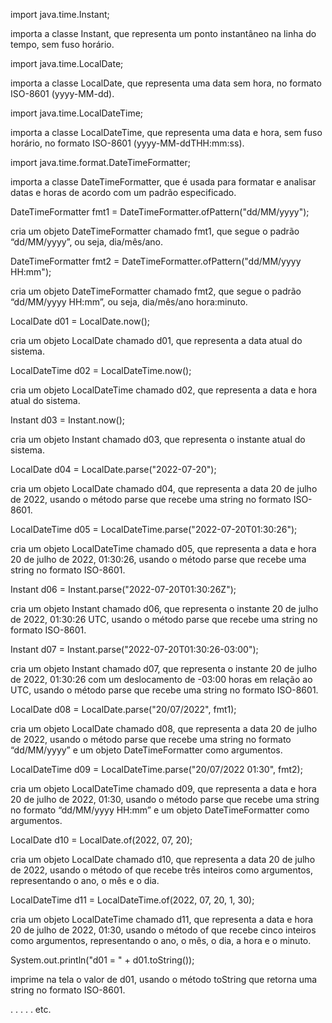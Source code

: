 import java.time.Instant; 

importa a classe Instant, que representa um ponto instantâneo na linha do tempo, sem fuso horário.

import java.time.LocalDate; 

importa a classe LocalDate, que representa uma data sem hora, no formato ISO-8601 (yyyy-MM-dd).

import java.time.LocalDateTime; 

importa a classe LocalDateTime, que representa uma data e hora, sem fuso horário, no formato ISO-8601 (yyyy-MM-ddTHH:mm:ss).

import java.time.format.DateTimeFormatter; 

importa a classe DateTimeFormatter, que é usada para formatar e analisar datas e horas de acordo com um padrão especificado.

DateTimeFormatter fmt1 = DateTimeFormatter.ofPattern("dd/MM/yyyy"); 

cria um objeto DateTimeFormatter chamado fmt1, que segue o padrão “dd/MM/yyyy”, ou seja, dia/mês/ano.

DateTimeFormatter fmt2 =  DateTimeFormatter.ofPattern("dd/MM/yyyy HH:mm"); 

cria um objeto DateTimeFormatter chamado fmt2, que segue o padrão “dd/MM/yyyy HH:mm”, ou seja, dia/mês/ano hora:minuto.

LocalDate d01 = LocalDate.now(); 

cria um objeto LocalDate chamado d01, que representa a data atual do sistema.

LocalDateTime d02 = LocalDateTime.now(); 

cria um objeto LocalDateTime chamado d02, que representa a data e hora atual do sistema.

Instant d03 = Instant.now(); 

cria um objeto Instant chamado d03, que representa o instante atual do sistema.

LocalDate d04 = LocalDate.parse("2022-07-20"); 

cria um objeto LocalDate chamado d04, que representa a data 20 de julho de 2022, usando o método parse que recebe uma string no formato ISO-8601.

LocalDateTime d05 = LocalDateTime.parse("2022-07-20T01:30:26"); 

cria um objeto LocalDateTime chamado d05, que representa a data e hora 20 de julho de 2022, 01:30:26, usando o método parse que recebe uma string no formato ISO-8601.

Instant d06 = Instant.parse("2022-07-20T01:30:26Z"); 

cria um objeto Instant chamado d06, que representa o instante 20 de julho de 2022, 01:30:26 UTC, usando o método parse que recebe uma string no formato ISO-8601.

Instant d07 = Instant.parse("2022-07-20T01:30:26-03:00"); 

cria um objeto Instant chamado d07, que representa o instante 20 de julho de 2022, 01:30:26 com um deslocamento de -03:00 horas em relação ao UTC, usando o método parse que recebe uma string no formato ISO-8601.

LocalDate d08 = LocalDate.parse("20/07/2022", fmt1); 

cria um objeto LocalDate chamado d08, que representa a data 20 de julho de 2022, usando o método parse que recebe uma string no formato “dd/MM/yyyy” e um objeto DateTimeFormatter como argumentos.

LocalDateTime d09 = LocalDateTime.parse("20/07/2022 01:30", fmt2); 

cria um objeto LocalDateTime chamado d09, que representa a data e hora 20 de julho de 2022, 01:30, usando o método parse que recebe uma string no formato “dd/MM/yyyy HH:mm” e um objeto DateTimeFormatter como argumentos.

LocalDate d10 = LocalDate.of(2022, 07, 20); 

cria um objeto LocalDate chamado d10, que representa a data 20 de julho de 2022, usando o método of que recebe três inteiros como argumentos, representando o ano, o mês e o dia.

LocalDateTime d11 = LocalDateTime.of(2022, 07, 20, 1, 30); 

cria um objeto LocalDateTime chamado d11, que representa a data e hora 20 de julho de 2022, 01:30, usando o método of que recebe cinco inteiros como argumentos, representando o ano, o mês, o dia, a hora e o minuto.

System.out.println("d01 = " + d01.toString()); 

imprime na tela o valor de d01, usando o método toString que retorna uma string no formato ISO-8601.

.
.
.
.
.
etc.